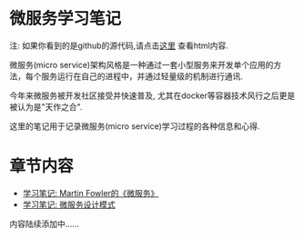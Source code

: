 微服务学习笔记
===========

注: 如果你看到的是github的源代码,请点击[这里](http://skyao.github.io/leaning-micro-service/) 查看html内容.

微服务(micro service)架构风格是一种通过一套小型服务来开发单个应用的方法，每个服务运行在自己的进程中，并通过轻量级的机制进行通讯.

今年来微服务被开发社区接受并快速普及, 尤其在docker等容器技术风行之后更是被认为是"天作之合".

这里的笔记用于记录微服务(micro service)学习过程的各种信息和心得.

# 章节内容

* [学习笔记: Martin Fowler的《微服务》](notes/Martin-Fowler/microservices.md)
* [学习笔记: 微服务设计模式](notes/javacodegeeks/microservice-design-patterns.md)

内容陆续添加中......

